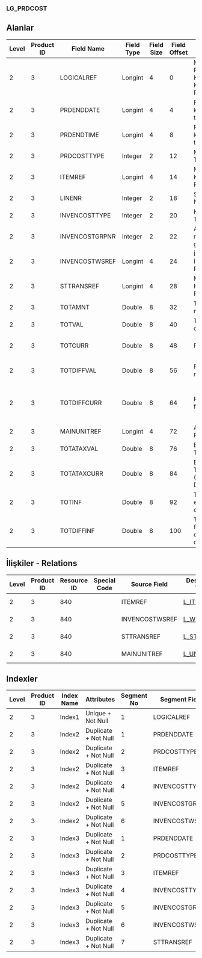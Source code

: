 ### LG_PRDCOST

## Alanlar

**Level**|**Product ID**|**Field Name**|**Field Type**|**Field Size**|**Field Offset**|**Türkçe Açıklama**|**Expression**
-----|-----|-----|-----|-----|-----|-----|-----
2|3|LOGICALREF|Longint|4|0|Maliyet Periyodu Kapatma Kaydı Log. Ref.|Cost Period Closing Record Logical Reference
2|3|PRDENDDATE|Longint|4|4|Periyot kapanış tarihi|Period Closing Date
2|3|PRDENDTIME|Longint|4|8|Periyot kapanış tarihi|Period Closing Time
2|3|PRDCOSTTYPE|Integer|2|12|Maliyet Türü|Cost Type
2|3|ITEMREF|Longint|4|14|Malzeme Kartı Referansı|Item Card Reference
2|3|LINENR|Integer|2|18|Satır Numarası|Line Number
2|3|INVENCOSTTYPE|Integer|2|20|Kaynak Tipi|Resource Type
2|3|INVENCOSTGRPNR|Integer|2|22|Ambar maliyet grubu|Warehouse Cost Group
2|3|INVENCOSTWSREF|Longint|4|24|İş İstasyonu Ref.|Workstation Reference
2|3|STTRANSREF|Longint|4|28|Malzeme Hareketi Ref.|Item Transaction Reference
2|3|TOTAMNT|Double|8|32|Toplam miktar|Total Quantity
2|3|TOTVAL|Double|8|40|Toplam değer|Total Value
2|3|TOTCURR|Double|8|48|RD değeri|Reporting Currency Value
2|3|TOTDIFFVAL|Double|8|56|Fiyat farkı miktarı|Price Difference Amount
2|3|TOTDIFFCURR|Double|8|64|RD fiyat farkı tutarı|Reporting Currency Price Difference Amount
2|3|MAINUNITREF|Longint|4|72|Ana Birim Ref.|Main Unit Reference
2|3|TOTATAXVAL|Double|8|76|Ek Vergi Toplamı|Additional Tax Total
2|3|TOTATAXCURR|Double|8|84|Ek Vergi Toplamı (Raporlama Dövizi)|Additional Tax Total (Reporting Currency)
2|3|TOTINF|Double|8|92|Toplam enflasyon değeri|Total Inflation Value
2|3|TOTDIFFINF|Double|8|100|Toplam fiyat farkı endeks değeri|Total Price Difference Index Value

## İlişkiler - Relations
**Level**|**Product ID**|**Resource ID**|**Special Code**|**Source Field**|**Destination Table**|**Destination Field**|**Relation Type**|**Extra Condition**
-----|-----|-----|-----|-----|-----|-----|-----|-----
2|3|840||ITEMREF|[L_ITEMS](../LG_ITEMS "L_ITEMS")|LOGICALREF|one-to-one|
2|3|840||INVENCOSTWSREF|[L_WORKSTAT](../LG_WORKSTAT "L_WORKSTAT")|LOGICALREF|one-to-one|
2|3|840||STTRANSREF|[L_STLINE](../LG_STLINE "L_STLINE")|LOGICALREF|one-to-one|
2|3|840||MAINUNITREF|[L_UNITSETL](../LG_UNITSETL "L_UNITSETL")|LOGICALREF|one-to-one|

## Indexler
**Level**|**Product ID**|**Index Name**|**Attributes**|**Segment No**|**Segment Field**|**Sense**
-----|-----|-----|-----|-----|-----|-----
2|3|Index1|Unique + Not Null|1|LOGICALREF|Ascending
2|3|Index2|Duplicate + Not Null|1|PRDENDDATE|Ascending
2|3|Index2|Duplicate + Not Null|2|PRDCOSTTYPE|Ascending
2|3|Index2|Duplicate + Not Null|3|ITEMREF|Ascending
2|3|Index2|Duplicate + Not Null|4|INVENCOSTTYPE|Ascending
2|3|Index2|Duplicate + Not Null|5|INVENCOSTGRPNR|Ascending
2|3|Index2|Duplicate + Not Null|6|INVENCOSTWSREF|Ascending
2|3|Index3|Duplicate + Not Null|1|PRDENDDATE|Ascending
2|3|Index3|Duplicate + Not Null|2|PRDCOSTTYPE|Ascending
2|3|Index3|Duplicate + Not Null|3|ITEMREF|Ascending
2|3|Index3|Duplicate + Not Null|4|INVENCOSTTYPE|Ascending
2|3|Index3|Duplicate + Not Null|5|INVENCOSTGRPNR|Ascending
2|3|Index3|Duplicate + Not Null|6|INVENCOSTWSREF|Ascending
2|3|Index3|Duplicate + Not Null|7|STTRANSREF|Ascending
